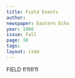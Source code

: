 ```yaml
---
title: Field Events
author: 
newspaper: Eastern Echo
year: 1966
issue: Fall
page: 38
tags:
layout: item
---
```


FIELD ﬂ’ﬁﬂ‘ﬂ
